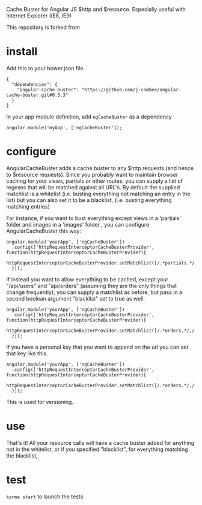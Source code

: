 Cache Buster for Angular JS $http and $resource.
Especially useful with Internet Explorer (IE8, IE9)

This repository is forked from 

# install

Add this to your bower.json file.

    {
      "dependencies": {
        "angular-cache-buster": "https://github.com/j-combee/angular-cache-buster.git#0.5.3"
      }
    }


In your app module definition, add `ngCacheBuster` as a dependency

    angular.module('myApp', ['ngCacheBuster']);

# configure

AngularCacheBuster adds a cache buster to any $http requests (and hence to $resource requests).
Since you probably want to maintain browser caching for your views, partials or other routes, you can supply a list of regexes that will be matched against all URL's. By default the supplied matchlist is a whitelist (i.e. busting everything not matching an entry in the list) but you can also set it to be a blacklist, (i.e. busting everything matching entries)

For instance, if you want to bust everything except views in a 'partials' folder and images in a 'images' folder , you can configure AngularCacheBuster this way:

    angular.module('yourApp', ['ngCacheBuster'])
      .config(['httpRequestInterceptorCacheBusterProvider', function(httpRequestInterceptorCacheBusterProvider){
        httpRequestInterceptorCacheBusterProvider.setMatchlist([/.*partials.*/,/.*images.*/]);
      }]);

If instead you want to allow everything to be cached, except your "/api/users" and "api/orders" (assuming they are the only things that change frequently), you can supply a matchlist as before, but pass in a second boolean argument "blacklist" set to true as well:


    angular.module('yourApp', ['ngCacheBuster'])
      .config(['httpRequestInterceptorCacheBusterProvider', function(httpRequestInterceptorCacheBusterProvider){
        httpRequestInterceptorCacheBusterProvider.setMatchlist([/.*orders.*/,/.*users.*/],true);
      }]);

If you have a personal key that you want to append on the url you can set that key like this.


    angular.module('yourApp', ['ngCacheBuster'])
      .config(['httpRequestInterceptorCacheBusterProvider', function(httpRequestInterceptorCacheBusterProvider){
        httpRequestInterceptorCacheBusterProvider.setMatchlist([/.*orders.*/,/.*users.*/],true).setCustomKey('YourOwnKey');
      }]);

This is used for versioning.


# use

That's it! All your resource calls will have a cache buster added for anything not in the whitelist, or if you specified "blacklist", for everything matching the blacklist,

# test
`karma start` to launch the tests
